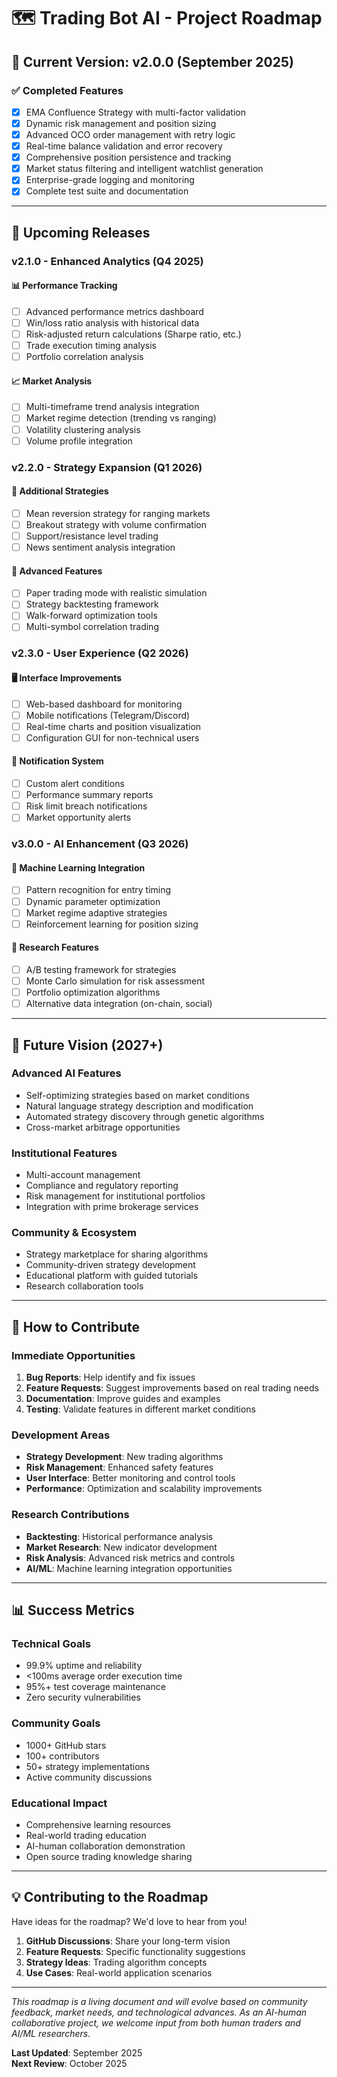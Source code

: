 # 🗺️ Trading Bot AI - Project Roadmap

## 📅 **Current Version: v2.0.0** (September 2025)

### ✅ **Completed Features**

- [x] EMA Confluence Strategy with multi-factor validation
- [x] Dynamic risk management and position sizing
- [x] Advanced OCO order management with retry logic
- [x] Real-time balance validation and error recovery
- [x] Comprehensive position persistence and tracking
- [x] Market status filtering and intelligent watchlist generation
- [x] Enterprise-grade logging and monitoring
- [x] Complete test suite and documentation

---

## 🎯 **Upcoming Releases**

### **v2.1.0 - Enhanced Analytics** (Q4 2025)

#### 📊 Performance Tracking

- [ ] Advanced performance metrics dashboard
- [ ] Win/loss ratio analysis with historical data
- [ ] Risk-adjusted return calculations (Sharpe ratio, etc.)
- [ ] Trade execution timing analysis
- [ ] Portfolio correlation analysis

#### 📈 Market Analysis

- [ ] Multi-timeframe trend analysis integration
- [ ] Market regime detection (trending vs ranging)
- [ ] Volatility clustering analysis
- [ ] Volume profile integration

### **v2.2.0 - Strategy Expansion** (Q1 2026)

#### 🧠 Additional Strategies

- [ ] Mean reversion strategy for ranging markets
- [ ] Breakout strategy with volume confirmation
- [ ] Support/resistance level trading
- [ ] News sentiment analysis integration

#### 🔧 Advanced Features

- [ ] Paper trading mode with realistic simulation
- [ ] Strategy backtesting framework
- [ ] Walk-forward optimization tools
- [ ] Multi-symbol correlation trading

### **v2.3.0 - User Experience** (Q2 2026)

#### 🖥️ Interface Improvements

- [ ] Web-based dashboard for monitoring
- [ ] Mobile notifications (Telegram/Discord)
- [ ] Real-time charts and position visualization
- [ ] Configuration GUI for non-technical users

#### 🔔 Notification System

- [ ] Custom alert conditions
- [ ] Performance summary reports
- [ ] Risk limit breach notifications
- [ ] Market opportunity alerts

### **v3.0.0 - AI Enhancement** (Q3 2026)

#### 🤖 Machine Learning Integration

- [ ] Pattern recognition for entry timing
- [ ] Dynamic parameter optimization
- [ ] Market regime adaptive strategies
- [ ] Reinforcement learning for position sizing

#### 🧪 Research Features

- [ ] A/B testing framework for strategies
- [ ] Monte Carlo simulation for risk assessment
- [ ] Portfolio optimization algorithms
- [ ] Alternative data integration (on-chain, social)

---

## 🔮 **Future Vision (2027+)**

### **Advanced AI Features**

- Self-optimizing strategies based on market conditions
- Natural language strategy description and modification
- Automated strategy discovery through genetic algorithms
- Cross-market arbitrage opportunities

### **Institutional Features**

- Multi-account management
- Compliance and regulatory reporting
- Risk management for institutional portfolios
- Integration with prime brokerage services

### **Community & Ecosystem**

- Strategy marketplace for sharing algorithms
- Community-driven strategy development
- Educational platform with guided tutorials
- Research collaboration tools

---

## 🤝 **How to Contribute**

### **Immediate Opportunities**

1. **Bug Reports**: Help identify and fix issues
2. **Feature Requests**: Suggest improvements based on real trading needs
3. **Documentation**: Improve guides and examples
4. **Testing**: Validate features in different market conditions

### **Development Areas**

- **Strategy Development**: New trading algorithms
- **Risk Management**: Enhanced safety features
- **User Interface**: Better monitoring and control tools
- **Performance**: Optimization and scalability improvements

### **Research Contributions**

- **Backtesting**: Historical performance analysis
- **Market Research**: New indicator development
- **Risk Analysis**: Advanced risk metrics and controls
- **AI/ML**: Machine learning integration opportunities

---

## 📊 **Success Metrics**

### **Technical Goals**

- 99.9% uptime and reliability
- <100ms average order execution time
- 95%+ test coverage maintenance
- Zero security vulnerabilities

### **Community Goals**

- 1000+ GitHub stars
- 100+ contributors
- 50+ strategy implementations
- Active community discussions

### **Educational Impact**

- Comprehensive learning resources
- Real-world trading education
- AI-human collaboration demonstration
- Open source trading knowledge sharing

---

## 💡 **Contributing to the Roadmap**

Have ideas for the roadmap? We'd love to hear from you!

1. **GitHub Discussions**: Share your long-term vision
2. **Feature Requests**: Specific functionality suggestions
3. **Strategy Ideas**: Trading algorithm concepts
4. **Use Cases**: Real-world application scenarios

---

_This roadmap is a living document and will evolve based on community feedback, market needs, and technological advances. As an AI-human collaborative project, we welcome input from both human traders and AI/ML researchers._

**Last Updated**: September 2025  
**Next Review**: October 2025
